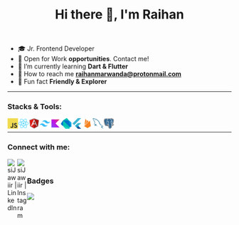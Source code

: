 <h1 align=center>Hi there 👋, I'm Raihan</h1>

<br />

- 🎓 Jr. Frontend Developer
- 🔎 Open for Work **opportunities**. Contact me!
- 🌱 I’m currently learning **Dart & Flutter**
- 📧 How to reach me **raihanmarwanda@protonmail.com**
- 🎉 Fun fact **Friendly & Explorer**

<hr />

### Stacks & Tools:
[<img align="left" alt="javascript" width="24px" src="https://raw.githubusercontent.com/devicons/devicon/master/icons/javascript/javascript-original.svg" />][javascript]
[<img align="left" alt="reactjs" width="24px" src="https://raw.githubusercontent.com/devicons/devicon/master/icons/react/react-original.svg" />][reactjs]
[<img align="left" alt="reactjs" width="24px" src="https://raw.githubusercontent.com/devicons/devicon/master/icons/angularjs/angularjs-original.svg" />][angularjs]
[<img align="left" alt="tailwindcss" width="24px" src="https://raw.githubusercontent.com/devicons/devicon/master/icons/tailwindcss/tailwindcss-plain.svg" />][tailwind]
[<img align="left" alt="kotlin" width="24px" src="https://raw.githubusercontent.com/devicons/devicon/master/icons/kotlin/kotlin-original.svg" />][kotlin]
[<img align="left" alt="dart" width="24px" src="https://raw.githubusercontent.com/devicons/devicon/master/icons/dart/dart-original.svg" />][dart]
[<img align="left" alt="flutter" width="24px" src="https://raw.githubusercontent.com/devicons/devicon/master/icons/flutter/flutter-original.svg" />][flutter]
[<img align="left" alt="firebase" width="24px" src="https://raw.githubusercontent.com/devicons/devicon/master/icons/firebase/firebase-plain.svg" />][firebase]
[<img align="left" alt="mysql" width="24px" src="https://raw.githubusercontent.com/devicons/devicon/master/icons/mysql/mysql-original.svg" />][mysql]
[<img align="left" alt="mysql" width="24px" src="https://raw.githubusercontent.com/devicons/devicon/master/icons/postgresql/postgresql-original.svg" />][postgresql]

[javascript]: https://www.javascript.com/
[reactjs]: https://reactjs.org/
[angularjs]: https://angularjs.org/
[tailwind]: https://tailwindcss.com/
[kotlin]: https://kotlinlang.org/
[dart]: https://dart.dev/
[flutter]: https://flutter.dev/
[firebase]: https://firebase.google.com/
[mysql]: https://www.mysql.com/
[postgresql]: https://www.postgresql.org/

<br />
<hr />

### Connect with me:
[<img align="left" alt="siJawiir | LinkedIn" width="22px" src="https://www.vectorlogo.zone/logos/linkedin/linkedin-tile.svg" />][linkedin]
[<img align="left" alt="siJawiir | Instagram" width="22px" src="https://www.vectorlogo.zone/logos/instagram/instagram-icon.svg" />][instagram]

[linkedin]: https://www.linkedin.com/in/raihanmarwanda/
[instagram]: https://www.instagram.com/raihanmarwanda/

<br />

### Badges
![](https://komarev.com/ghpvc/?username=siJawiir)

<!--
**siJawiir/siJawiir** is a ✨ _special_ ✨ repository because its `README.md` (this file) appears on your GitHub profile.

Here are some ideas to get you started:

- 🔭 I’m currently working on ...
- 🌱 I’m currently learning ...
- 👯 I’m looking to collaborate on ...
- 🤔 I’m looking for help with ...
- 💬 Ask me about ...
- 📫 How to reach me: ...
- 😄 Pronouns: ...
- ⚡ Fun fact: ...
-->
